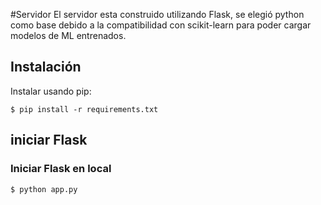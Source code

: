 #Servidor 
El servidor esta construido utilizando Flask, se elegió python como base debido a la compatibilidad con scikit-learn para poder cargar modelos de ML entrenados. 

## Instalación

Instalar usando pip:

```
$ pip install -r requirements.txt
```

## iniciar Flask
### Iniciar Flask en local
```
$ python app.py
```
